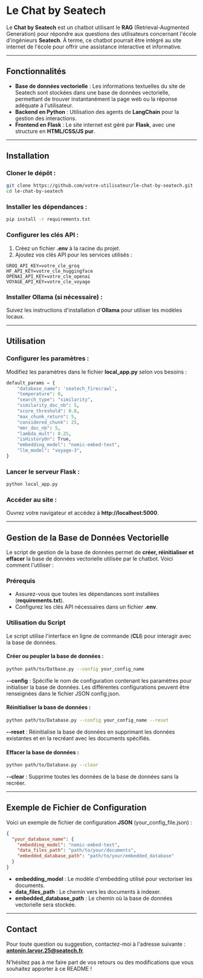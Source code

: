 # Le Chat by Seatech

Le **Chat by Seatech** est un chatbot utilisant le **RAG** (Retrieval-Augmented Generation) pour répondre aux questions des utilisateurs concernant l'école d'ingénieurs **Seatech**. À terme, ce chatbot pourrait être intégré au site internet de l'école pour offrir une assistance interactive et informative.

---

## Fonctionnalités

- **Base de données vectorielle** : Les informations textuelles du site de Seatech sont stockées dans une base de données vectorielle, permettant de trouver instantanément la page web ou la réponse adéquate à l'utilisateur.
- **Backend en Python** : Utilisation des agents de **LangChain** pour la gestion des interactions.
- **Frontend en Flask** : Le site internet est géré par **Flask**, avec une structure en **HTML/CSS/JS pur**.

---

## Installation

### Cloner le dépôt :
```bash
git clone https://github.com/votre-utilisateur/le-chat-by-seatech.git
cd le-chat-by-seatech
```

### Installer les dépendances :
```bash
pip install -r requirements.txt
```

### Configurer les clés API :
1. Créez un fichier **.env** à la racine du projet.
2. Ajoutez vos clés API pour les services utilisés :

```plaintext
GROQ_API_KEY=votre_cle_groq
HF_API_KEY=votre_cle_huggingface
OPENAI_API_KEY=votre_cle_openai
VOYAGE_API_KEY=votre_cle_voyage
```

### Installer Ollama (si nécessaire) :
Suivez les instructions d'installation d'**Ollama** pour utiliser les modèles locaux.

---

## Utilisation

### Configurer les paramètres :
Modifiez les paramètres dans le fichier **local_app.py** selon vos besoins :

```python
default_params = {
    "database_name": 'seatech_firecrawl',
    "temperature": 0,
    "search_type": "similarity",
    "similarity_doc_nb": 5,
    "score_threshold": 0.8,
    "max_chunk_return": 5,
    "considered_chunk": 25,
    "mmr_doc_nb": 5,
    "lambda_mult": 0.25,
    "isHistoryOn": True,
    "embedding_model": "nomic-embed-text",
    "llm_model": "voyage-3",
}
```

### Lancer le serveur Flask :
```bash
python local_app.py
```

### Accéder au site :
Ouvrez votre navigateur et accédez à **http://localhost:5000**.

---

## Gestion de la Base de Données Vectorielle

Le script de gestion de la base de données permet de **créer, réinitialiser et effacer** la base de données vectorielle utilisée par le chatbot. Voici comment l'utiliser :

### Prérequis
- Assurez-vous que toutes les dépendances sont installées (**requirements.txt**).
- Configurez les clés API nécessaires dans un fichier **.env**.

### Utilisation du Script
Le script utilise l'interface en ligne de commande (**CLI**) pour interagir avec la base de données.

#### Créer ou peupler la base de données :
```bash
python path/to/Datbase.py --config your_config_name
```
**--config** : Spécifie le nom de configuration contenant les paramètres pour initialiser la base de données. Les différentes configurations peuvent être renseignées dans le fichier JSON config.json.

#### Réinitialiser la base de données :
```bash
python path/to/Database.py --config your_config_name --reset
```
**--reset** : Réinitialise la base de données en supprimant les données existantes et en la recréant avec les documents spécifiés.

#### Effacer la base de données :
```bash
python path/to/Database.py --clear
```
**--clear** : Supprime toutes les données de la base de données sans la recréer.

---

## Exemple de Fichier de Configuration

Voici un exemple de fichier de configuration **JSON** (your_config_file.json) :

```json
{
  "your_database_name": {
    "embedding_model": "nomic-embed-text",
    "data_files_path": "path/to/your/documents",
    "embedded_database_path": "path/to/your/embedded_database"
  }
}
```

- **embedding_model** : Le modèle d'embedding utilisé pour vectoriser les documents.
- **data_files_path** : Le chemin vers les documents à indexer.
- **embedded_database_path** : Le chemin où la base de données vectorielle sera stockée.

---

## Contact

Pour toute question ou suggestion, contactez-moi à l'adresse suivante :
**antonin.larvor.25@seatech.fr**.

N'hésitez pas à me faire part de vos retours ou des modifications que vous souhaitez apporter à ce README !

